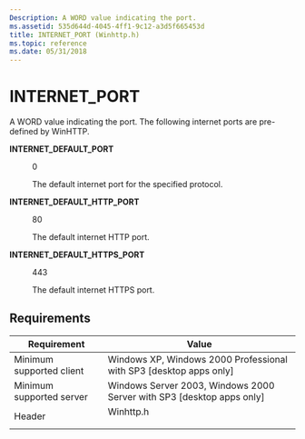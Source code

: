 ```yaml
---
Description: A WORD value indicating the port.
ms.assetid: 535d644d-4045-4ff1-9c12-a3d5f665453d
title: INTERNET_PORT (Winhttp.h)
ms.topic: reference
ms.date: 05/31/2018
---
```


# INTERNET\_PORT

A WORD value indicating the port. The following internet ports are pre-defined by WinHTTP.

<dl> <dt>

<span id="INTERNET_DEFAULT_PORT"></span><span id="internet_default_port"></span>**INTERNET\_DEFAULT\_PORT**
</dt> <dd> <dl> <dt>

0
</dt> <dt>



The default internet port for the specified protocol.


</dt> </dl> </dd> <dt>

<span id="INTERNET_DEFAULT_HTTP_PORT"></span><span id="internet_default_http_port"></span>**INTERNET\_DEFAULT\_HTTP\_PORT**
</dt> <dd> <dl> <dt>

80
</dt> <dt>



The default internet HTTP port.


</dt> </dl> </dd> <dt>

<span id="INTERNET_DEFAULT_HTTPS_PORT"></span><span id="internet_default_https_port"></span>**INTERNET\_DEFAULT\_HTTPS\_PORT**
</dt> <dd> <dl> <dt>

443
</dt> <dt>



The default internet HTTPS port.


</dt> </dl> </dd> </dl>

## Requirements



| Requirement | Value |
|-------------------------------------|--------------------------------------------------------------------------------------|
| Minimum supported client<br/> | Windows XP, Windows 2000 Professional with SP3 \[desktop apps only\]<br/>      |
| Minimum supported server<br/> | Windows Server 2003, Windows 2000 Server with SP3 \[desktop apps only\]<br/>   |
| Header<br/>                   | <dl> <dt>Winhttp.h</dt> </dl> |



 

 




